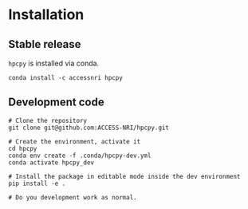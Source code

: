 # Installation

## Stable release

`hpcpy` is installed via conda.

```shell
conda install -c accessnri hpcpy
```

## Development code

```shell
# Clone the repository
git clone git@github.com:ACCESS-NRI/hpcpy.git

# Create the environment, activate it
cd hpcpy
conda env create -f .conda/hpcpy-dev.yml
conda activate hpcpy_dev

# Install the package in editable mode inside the dev environment
pip install -e .

# Do you development work as normal.
```